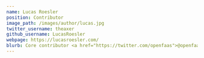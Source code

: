 ```yaml
---
name: Lucas Roesler
position: Contributor
image_path: /images/author/lucas.jpg
twitter_username: theaxer
github_username: LucasRoesler
webpage: https://lucasroesler.com/
blurb: Core contributor <a href="https://twitter.com/openfaas">@openfaas</a> and Senior Engineer and Team Lead <a href="https://contiamo.com">@contiamo</a>
---
```

